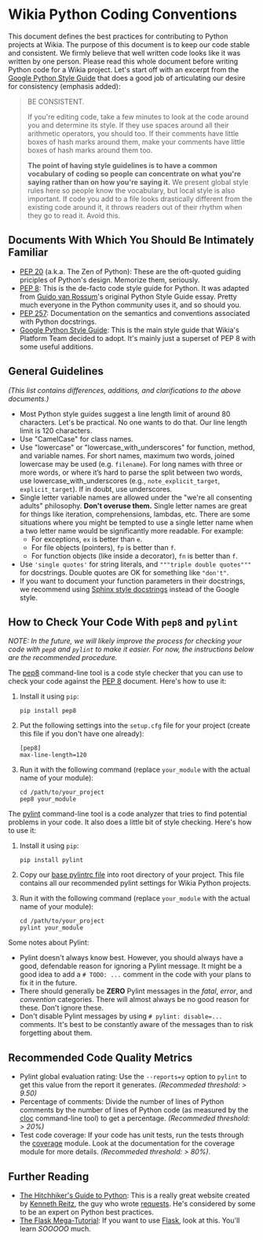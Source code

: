 # Wikia Python Coding Conventions

This document defines the best practices for contributing to Python projects at Wikia. The purpose
of this document is to keep our code stable and consistent. We firmly believe that well written code
looks like it was written by one person. Please read this whole document before writing Python code
for a Wikia project. Let's start off with an excerpt from the [Google Python Style Guide] that does
a good job of articulating our desire for consistency (emphasis added):

> BE CONSISTENT.
>
> If you're editing code, take a few minutes to look at the code around you and determine its style.
> If they use spaces around all their arithmetic operators, you should too. If their comments have
> little boxes of hash marks around them, make your comments have little boxes of hash marks around
> them too.
>
> **The point of having style guidelines is to have a common vocabulary of coding so people can
> concentrate on what you're saying rather than on how you're saying it.** We present global style
> rules here so people know the vocabulary, but local style is also important. If code you add to a
> file looks drastically different from the existing code around it, it throws readers out of their
> rhythm when they go to read it. Avoid this.

## Documents With Which You Should Be Intimately Familiar

* [PEP 20] (a.k.a. The Zen of Python): These are the oft-quoted guiding priciples of Python's
  design. Memorize them, seriously.
* [PEP 8]: This is the de-facto code style guide for Python. It was adapted from
  [Guido van Rossum]'s original Python Style Guide essay. Pretty much everyone in the Python
  community uses it, and so should you.
* [PEP 257]: Documentation on the semantics and conventions associated with Python docstrings.
* [Google Python Style Guide]: This is the main style guide that Wikia's Platform Team decided to
  adopt. It's mainly just a superset of PEP 8 with some useful additions.

## General Guidelines

_(This list contains differences, additions, and clarifications to the above documents.)_

* Most Python style guides suggest a line length limit of around 80 characters. Let's be practical.
  No one wants to do that. Our line length limit is 120 characters.
* Use "CamelCase" for class names.
* Use "lowercase" or "lowercase_with_underscores" for function, method, and variable names. For
  short names, maximum two words, joined lowercase may be used (e.g. `filename`). For long names
  with three or more words, or where it’s hard to parse the split between two words, use
  lowercase_with_underscores (e.g., `note_explicit_target`, `explicit_target`). If in doubt, use
  underscores.
* Single letter variable names are allowed under the "we're all consenting adults" philosophy.
  **Don't overuse them.** Single letter names are great for things like iteration, comprehensions,
  lambdas, etc. There are some situations where you might be tempted to use a single letter name
  when a two letter name would be significantly more readable. For example:
    * For exceptions, `ex` is better than `e`.
    * For file objects (pointers), `fp` is better than `f`.
    * For function objects (like inside a decorator), `fn` is better than `f`.
* Use `'single quotes'` for string literals, and `"""triple double quotes"""` for docstrings. Double
  quotes are OK for something like `"don't"`.
* If you want to document your function parameters in their docstrings, we recommend using
  [Sphinx style docstrings] instead of the Google style.

## How to Check Your Code With `pep8` and `pylint`

_NOTE: In the future, we will likely improve the process for checking your code with `pep8` and
`pylint` to make it easier. For now, the instructions below are the recommended procedure._

The [pep8] command-line tool is a code style checker that you can use to check your code against
the [PEP 8] document. Here's how to use it:

1. Install it using `pip`:

   ```
   pip install pep8
   ```

1. Put the following settings into the `setup.cfg` file for your project (create this file if you
   don't have one already):

   ```
   [pep8]
   max-line-length=120
   ```

1. Run it with the following command (replace `your_module` with the actual name of your module):

   ```
   cd /path/to/your_project
   pep8 your_module
   ```

The [pylint] command-line tool is a code analyzer that tries to find potential problems in your
code. It also does a little bit of style checking. Here's how to use it:

1. Install it using `pip`:

   ```
   pip install pylint
   ```

1. Copy our [base pylintrc file] into root directory of your project. This file contains all our
   recommended pylint settings for Wikia Python projects.
1. Run it with the following command (replace `your_module` with the actual name of your module):

   ```
   cd /path/to/your_project
   pylint your_module
   ```

Some notes about Pylint:

* Pylint doesn't always know best. However, you should always have a good, defendable reason for
  ignoring a Pylint message. It might be a good idea to add a `# TODO: ...` comment in the code with
  your plans to fix it in the future.
* There should generally be **ZERO** Pylint messages in the _fatal_, _error_, and _convention_
  categories. There will almost always be no good reason for these. Don't ignore these.
* Don't disable Pylint messages by using `# pylint: disable=...` comments. It's best to be
  constantly aware of the messages than to risk forgetting about them.

## Recommended Code Quality Metrics

* Pylint global evaluation rating: Use the `--reports=y` option to `pylint` to get this value
  from the report it generates. _(Recommeded threshold: > 9.50)_
* Percentage of comments: Divide the number of lines of Python comments by the number of lines
  of Python code (as measured by the [cloc] command-line tool) to get a percentage.
  _(Recommeded threshold: > 20%)_
* Test code coverage: If your code has unit tests, run the tests through the [coverage] module. Look
  at the documentation for the coverage module for more details. _(Recommeded threshold: > 80%)_.

## Further Reading

* [The Hitchhiker's Guide to Python]: This is a really great website created by [Kenneth Reitz],
  the guy who wrote [requests]. He's considered by some to be an expert on Python best practices.
* [The Flask Mega-Tutorial]: If you want to use [Flask], look at this. You'll learn _SOOOOO_ much.


[Google Python Style Guide]: http://google-styleguide.googlecode.com/svn/trunk/pyguide.html
[PEP 8]: http://www.python.org/dev/peps/pep-0008/
[PEP 20]: http://www.python.org/dev/peps/pep-0020/
[PEP 257]: http://www.python.org/dev/peps/pep-0257/
[Guido van Rossum]: http://en.wikipedia.org/wiki/Guido_van_Rossum
[Sphinx style docstrings]: https://pythonhosted.org/an_example_pypi_project/sphinx.html#full-code-example
[pep8]: https://github.com/jcrocholl/pep8
[pylint]: http://www.pylint.org/
[base pylintrc file]: https://github.com/Wikia/python-wikiautils/blob/master/pylintrc
[cloc]: http://cloc.sourceforge.net/
[coverage]: http://nedbatchelder.com/code/coverage/
[The Hitchhiker's Guide to Python]: http://docs.python-guide.org/en/latest/
[Kenneth Reitz]: http://kennethreitz.org/software/
[requests]: http://docs.python-requests.org/en/latest/
[The Flask Mega-Tutorial]: http://blog.miguelgrinberg.com/post/the-flask-mega-tutorial-part-i-hello-world
[Flask]: http://flask.pocoo.org/
